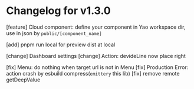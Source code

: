# Changelog for v1.3.0

[feature] Cloud component: define your component in Yao workspace dir, use in json by `public/[component_name]`

[add] pnpm run local for preview dist at local

[change] Dashboard settings 
[change] Action: devideLine now place right

[fix] Menu: do nothing when target url is not in Menu
[fix] Production Error: action crash by esbuild compress(`emittery` this lib)
[fix] remove remote getDeepValue

